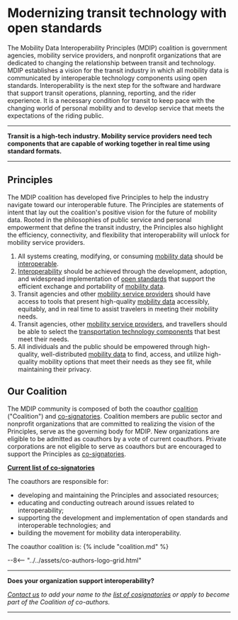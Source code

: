 # Modernizing transit technology with open standards

The Mobility Data Interoperability Principles (MDIP) coalition is government agencies, mobility service providers, and nonprofit organizations that are dedicated to changing the relationship between transit and technology. MDIP establishes a vision for the transit industry in which all mobility data is communicated by interoperable technology components using open standards. Interoperability is the next step for the software and hardware that support transit operations, planning, reporting, and the rider experience. It is a necessary condition for transit to keep pace with the changing world of personal mobility and to develop service that meets the expectations of the riding public.

---

**Transit is a high-tech industry. Mobility service providers need tech components that are capable of working together in real time using standard formats.**

---

## Principles

The MDIP coalition has developed five Principles to help the industry navigate toward our interoperable future. The Principles are statements of intent that lay out the coalition's positive vision for the future of mobility data. Rooted in the philosophies of public service and personal empowerment that define the transit industry, the Principles also highlight the efficiency, connectivity, and flexibility that interoperability will unlock for mobility service providers.

1. All systems creating, modifying, or consuming [mobility data](definitions.md#mobility_data) should be [interoperable](definitions.md#interoperability).
2. [Interoperability](definitions.md#interoperability) should be achieved through the development, adoption, and widespread implementation of [open standards](definitions.md#open_standard) that support the efficient exchange and portability of [mobility data](definitions.md#mobility_data).
3. Transit agencies and other [mobility service providers](definitions.md#mobility_service_provider) should have access to tools that present high-quality [mobility data](definitions.md#mobility_data) accessibly, equitably, and in real time to assist travelers in meeting their mobility needs.
4. Transit agencies, other [mobility service providers](definitions.md#mobility_service_provider), and travellers should be able to select the [transportation technology components](definitions.md#mobility_technology_component) that best meet their needs.
5. All individuals and the public should be empowered through high-quality, well-distributed [mobility data](definitions.md#mobility_data) to find, access, and utilize high-quality mobility options that meet their needs as they see fit, while maintaining their privacy.

## Our Coalition

The MDIP community is composed of both the coauthor [coalition](governance.md#mdip-coalition) ("Coalition") and [co-signatories](governance.md#mdip-co-signatories). Coalition members are public sector and nonprofit organizations that are committed to realizing the vision of the Principles, serve as the governing body for MDIP. New organizations are eligible to be admitted as coauthors by a vote of current coauthors. Private corporations are not eligible to serve as coauthors but are encouraged to support the Principles as [co-signatories](governance.md#mdip-co-signatories).

[**Current list of co-signatories**](support.md)

The coauthors are responsible for:

- developing and maintaining the Principles and associated resources;
- educating and conducting outreach around issues related to interoperability;
- supporting the development and implementation of open standards and interoperable technologies; and
- building the movement for mobility data interoperability.

The coauthor coalition is:
{%  include "coalition.md"  %}

--8<-- "../../assets/co-authors-logo-grid.html"

---

**Does your organization support interoperability?**

*[Contact us](mailto:mdip@mobilitydata.org) to add your name to the [list of cosignatories](support.md) or apply to become part of the Coalition of co-authors.*

---
